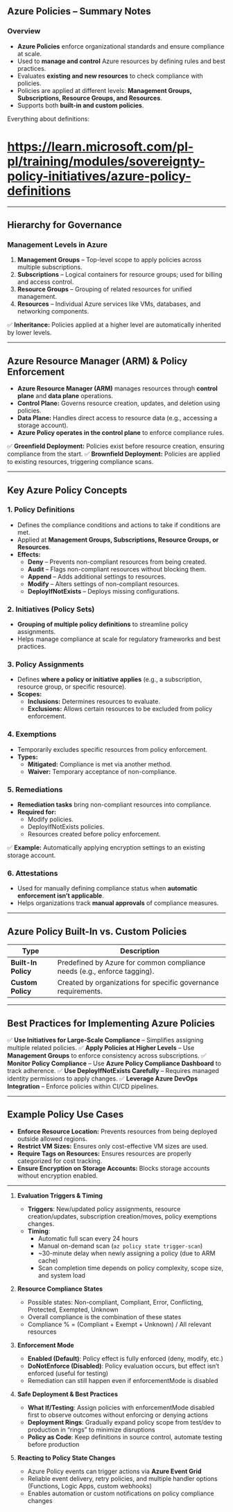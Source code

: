 ## **Azure Policies – Summary Notes**

### **Overview**
- **Azure Policies** enforce organizational standards and ensure compliance at scale.
- Used to **manage and control** Azure resources by defining rules and best practices.
- Evaluates **existing and new resources** to check compliance with policies.
- Policies are applied at different levels: **Management Groups, Subscriptions, Resource Groups, and Resources**.
- Supports both **built-in and custom policies**.

Everything about definitions:
# https://learn.microsoft.com/pl-pl/training/modules/sovereignty-policy-initiatives/azure-policy-definitions


---

## **Hierarchy for Governance**
### **Management Levels in Azure**
1. **Management Groups** – Top-level scope to apply policies across multiple subscriptions.
2. **Subscriptions** – Logical containers for resource groups; used for billing and access control.
3. **Resource Groups** – Grouping of related resources for unified management.
4. **Resources** – Individual Azure services like VMs, databases, and networking components.

✅ **Inheritance:** Policies applied at a higher level are automatically inherited by lower levels.

---

## **Azure Resource Manager (ARM) & Policy Enforcement**
- **Azure Resource Manager (ARM)** manages resources through **control plane** and **data plane** operations.
- **Control Plane:** Governs resource creation, updates, and deletion using policies.
- **Data Plane:** Handles direct access to resource data (e.g., accessing a storage account).
- **Azure Policy operates in the control plane** to enforce compliance rules.

✅ **Greenfield Deployment:** Policies exist before resource creation, ensuring compliance from the start.
✅ **Brownfield Deployment:** Policies are applied to existing resources, triggering compliance scans.

---

## **Key Azure Policy Concepts**
### **1. Policy Definitions**
- Defines the compliance conditions and actions to take if conditions are met.
- Applied at **Management Groups, Subscriptions, Resource Groups, or Resources**.
- **Effects:**
  - **Deny** – Prevents non-compliant resources from being created.
  - **Audit** – Flags non-compliant resources without blocking them.
  - **Append** – Adds additional settings to resources.
  - **Modify** – Alters settings of non-compliant resources.
  - **DeployIfNotExists** – Deploys missing configurations.

### **2. Initiatives (Policy Sets)**
- **Grouping of multiple policy definitions** to streamline policy assignments.
- Helps manage compliance at scale for regulatory frameworks and best practices.

### **3. Policy Assignments**
- Defines **where a policy or initiative applies** (e.g., a subscription, resource group, or specific resource).
- **Scopes:**
  - **Inclusions:** Determines resources to evaluate.
  - **Exclusions:** Allows certain resources to be excluded from policy enforcement.

### **4. Exemptions**
- Temporarily excludes specific resources from policy enforcement.
- **Types:**
  - **Mitigated:** Compliance is met via another method.
  - **Waiver:** Temporary acceptance of non-compliance.

### **5. Remediations**
- **Remediation tasks** bring non-compliant resources into compliance.
- **Required for:**
  - Modify policies.
  - DeployIfNotExists policies.
  - Resources created before policy enforcement.

✅ **Example:** Automatically applying encryption settings to an existing storage account.

### **6. Attestations**
- Used for manually defining compliance status when **automatic enforcement isn’t applicable**.
- Helps organizations track **manual approvals** of compliance measures.

---

## **Azure Policy Built-In vs. Custom Policies**
| Type | Description |
|------|-------------|
| **Built-In Policy** | Predefined by Azure for common compliance needs (e.g., enforce tagging). |
| **Custom Policy** | Created by organizations for specific governance requirements. |

---

## **Best Practices for Implementing Azure Policies**
✅ **Use Initiatives for Large-Scale Compliance** – Simplifies assigning multiple related policies.
✅ **Apply Policies at Higher Levels** – Use **Management Groups** to enforce consistency across subscriptions.
✅ **Monitor Policy Compliance** – Use **Azure Policy Compliance Dashboard** to track adherence.
✅ **Use DeployIfNotExists Carefully** – Requires managed identity permissions to apply changes.
✅ **Leverage Azure DevOps Integration** – Enforce policies within CI/CD pipelines.

---

## **Example Policy Use Cases**
- **Enforce Resource Location:** Prevents resources from being deployed outside allowed regions.
- **Restrict VM Sizes:** Ensures only cost-effective VM sizes are used.
- **Require Tags on Resources:** Ensures resources are properly categorized for cost tracking.
- **Ensure Encryption on Storage Accounts:** Blocks storage accounts without encryption enabled.

---

1. **Evaluation Triggers & Timing**  
   - **Triggers**: New/updated policy assignments, resource creation/updates, subscription creation/moves, policy exemptions changes.  
   - **Timing**:  
     - Automatic full scan every 24 hours  
     - Manual on-demand scan (`az policy state trigger-scan`)  
     - ~30-minute delay when newly assigning a policy (due to ARM cache)  
     - Scan completion time depends on policy complexity, scope size, and system load  

2. **Resource Compliance States**  
   - Possible states: Non-compliant, Compliant, Error, Conflicting, Protected, Exempted, Unknown  
   - Overall compliance is the combination of these states  
   - Compliance % = (Compliant + Exempt + Unknown) / All relevant resources  

3. **Enforcement Mode**  
   - **Enabled (Default)**: Policy effect is fully enforced (deny, modify, etc.)  
   - **DoNotEnforce (Disabled)**: Policy evaluation occurs, but effect isn’t enforced (useful for testing)  
   - Remediation can still happen even if enforcementMode is disabled  

4. **Safe Deployment & Best Practices**  
   - **What If/Testing**: Assign policies with enforcementMode disabled first to observe outcomes without enforcing or denying actions  
   - **Deployment Rings**: Gradually expand policy scope from test/dev to production in “rings” to minimize disruptions  
   - **Policy as Code**: Keep definitions in source control, automate testing before production  

5. **Reacting to Policy State Changes**  
   - Azure Policy events can trigger actions via **Azure Event Grid**  
   - Reliable event delivery, retry policies, and multiple handler options (Functions, Logic Apps, custom webhooks)  
   - Enables automation or custom notifications on policy compliance changes  

